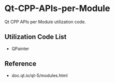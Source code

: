 # Qt-CPP-APIs-per-Module

Qt CPP APIs per Module utilization code.

## Utilization Code List

- QPainter

## Reference

- doc.qt.io/qt-5/modules.html
